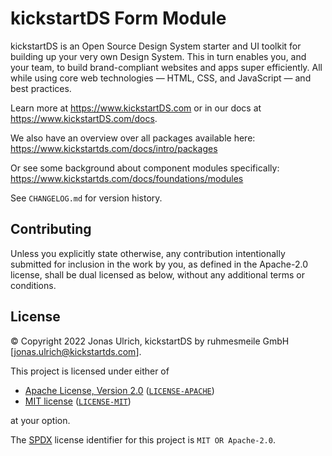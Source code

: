 # kickstartDS Form Module

kickstartDS is an Open Source Design System starter and UI toolkit for building up your very own Design System. This in turn enables you, and your team, to build brand-compliant websites and apps super efficiently. All while using core web technologies — HTML, CSS, and JavaScript — and best practices.

Learn more at https://www.kickstartDS.com or in our docs at https://www.kickstartDS.com/docs.

We also have an overview over all packages available here:<br/>
https://www.kickstartds.com/docs/intro/packages

Or see some background about component modules specifically:<br/>
https://www.kickstartds.com/docs/foundations/modules

See `CHANGELOG.md` for version history.

## Contributing

Unless you explicitly state otherwise, any contribution intentionally submitted
for inclusion in the work by you, as defined in the Apache-2.0 license, shall be
dual licensed as below, without any additional terms or conditions.

## License

&copy; Copyright 2022 Jonas Ulrich, kickstartDS by ruhmesmeile GmbH [jonas.ulrich@kickstartds.com].

This project is licensed under either of

- [Apache License, Version 2.0](https://www.apache.org/licenses/LICENSE-2.0) ([`LICENSE-APACHE`](LICENSE-APACHE))
- [MIT license](https://opensource.org/licenses/MIT) ([`LICENSE-MIT`](LICENSE-MIT))

at your option.

The [SPDX](https://spdx.dev) license identifier for this project is `MIT OR Apache-2.0`.
